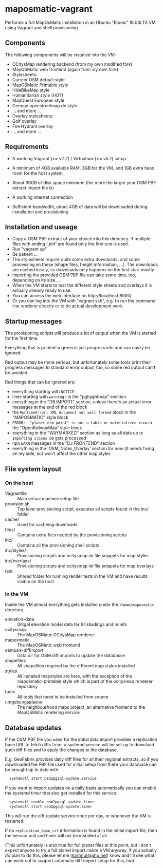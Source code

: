 # maposmatic-vagrant

Performs a full MapOsMatic installation in an Ubuntu "Bionic" 18.04LTS VM using Vagrant and shell provisioning

## Components

The following components will be installed into the VM:

* OCitysMap rendering backend (from my own modified fork)
* MapOSMatic web frontend (again from my own fork)
* Stylesheets:
 * Current OSM default style
 * MapOSMatic Printable style
 * HikeBikeMap style
 * Humanitarian style (HOT)
 * MapQuest European style
 * German openstreetmap.de style
 * ... and more ...
* Overlay stylesheets:
 * Golf overlay
 * Fire Hydrant overlay
 * ... and more ...

## Requirements

* A working Vagrant (>= v2.2) / Virtualbox (>= v5.2) setup

* A minimum of 4GB available RAM, 3GB for the VM, and 1GB extra head room for the host system

* About 30GB of disk space minimum (the more the larger your OSM PBF extract import file is)

* A working internet connection 

* Sufficient bandwidth, about 4GB of data will be downloaded during installation and provisioning 

## Installation and useage

* Copy a OSM PBF extract of your choice into this directory. If multiple files with ending '.pbf' are found only the first one is used. 
* Run "vagrant up"
* Be patient ...
 * The stylesheets require quite some extra downloads, and some processing on these (shape files, height information, ...). The downloads are cached localy, so downloads only happens on the first start mostly
 * Importing the provided OSM PBF file can take some time, too, depending on its size ...
* When the VM starts to test the different style sheets and overlays it is actually already ready to use.
 * You can access the web interface on http://localhost:8000/
 * Or you can log into the VM with "vagrant ssh", e.g. to run the command line renderer directly or to do actual development work

## Startup messages

The provisioning scripts will produce a lot of output when the VM
is started for the first time.

Everything that is printed in green is just progress info and can
easily be ignored.

Red output may be more serious, but unfortunately some tools print
their progress messages to standard error output, too, so some red
output can't be avoided.

Red things that can be ignored are:

* everything starting with `NOTICE:`
* lines starting with `warning:` in the "pghyghtmap" secition
* everything in the "DB IMPORT" section, unless there's an actual error messages at the end of the red block
* the `RuntimeError: XML document not well formed` block in the "MAPOSMATIC" style block
* `ERROR:  "planet_osm_point" is not a table or materialized view` in the "OpenRailwayMap" style block
* everything in the "WAYMARKED" section as long as all data up to `Importing slopes DB` gets processed
* npn `WARN` messages in the "DJ FRONTEND" section
* everything in the 'OSM_Notes_Overlay' section for now (it needs fixing on my side, but won't affect the other map styles

## File system layout

### On the host 

<dl>
  <dt>Vagrantfile</dt>
  <dd>Main virtual machine setup file</dd>
  
  <dt>provision.sh</dt>
  <dd>Top level provisioning script, executes all scripts found in the inc/ folder</dd>
  
  <dt>cache/</dt>
  <dd>Used for cacheing downloads</dd>
  
  <dt>files/</dt>
  <dd>Contains extra files needed by the provisioning scripts</dd>
  
  <dt>inc/</dt>
  <dd>Contains all the provisioning shell scripts</dd>
  
  <dt>inc/styles/</dt>
  <dd>Provisioning scripts and ocitysmap ini file snippets for map styles</dd>
  
  <dt>inc/overlays/</dt>
  <dd>Provisioning scripts and ocitysmap ini file snippets for map overlays</dd>
  
  <dt>test</dt>
  <dd>Shared folder for running render tests in the VM and have results visible on the host</dd>
</dl>

### In the VM

Inside the VM almost everything gets installed under the `/home/maposmatic` directory.

<dl>
  <dt>elevation-data</dt>
  <dd>Ditigal elevation model data for hillshadings and reliefs</dd>
  
  <dt>ocitysmap</dt>
  <dd>The MapOSMatic OCitysMap renderer</dd>
  
  <dt>maposmatic</dt>
  <dd>The MapOSMatic web frontend</dd>

  <dt>osmosis-diffimport</dt>
  <dd>Data dir for OSM diff imports to update the databasse</dd>
  
  <dt>shapefiles</dt>
  <dd>All shapefiles required by the different map styles installed</dd>

  <dt>styles</dt>
  <dd>All installed mapstyles are here, with the exception of the maposmatic-printable style which is part of the ocitysmap renderer repository</dd>

  <dt>tools</dt>
  <dd>All tools that need to be installed from source</dd>

  <dt>umgebungsplaene</dt>
  <dd>The neighbourhood maps project, an alternative frontend to the MapOSMatic rendering service</dd>
</dl>

## Database updates

If the OSM PBF file you used for the initial data import provides
a replication base URL to fetch diffs from, a systemd service 
will be set up to download such diff files and to apply the changes
to the database.

E.g. GeoFabrik provides daily diff files for all their regional extracts,
so if you downloaded the PBF file used for initial setup from there
your database can be brought up to date with

```bash
  systemctl start osm2pgsql-update.service
```

If you want to import updates on a daily basis automatically you
can enable the systemd timer that also got installed for this service:

```bash
  systemctl enable osm2pgsql-update.timer
  systemctl start osm2pgsql-update.timer
```

This will run the diff update service once per day, or whenever the
VM is restarted.

If no `replication_base_url` information is found in the initial import
file, then the service unit and timer will not be installed at all. 

(This unfortunately is also true for full planet files at this point, 
but I don't expect anyone to try a full planet import inside a VM anyway. 
If you actually *do* plan to do this, please let me (<hartmut@php.net>) 
know and I'll see what I can work out to support automatic diff import 
setup for this, too)
